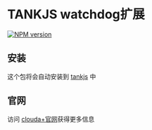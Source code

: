 TANKJS watchdog扩展
===

[![NPM version](https://badge.fury.io/js/tankjs-watchdog.svg)](http://badge.fury.io/js/tankjs-watchdog)


安装
---

这个包将会自动安装到 [tankjs](https://www.npmjs.org/package/tankjs) 中

官网
---

访问 [clouda+官网](http://cloudap.duapp.com/)获得更多信息